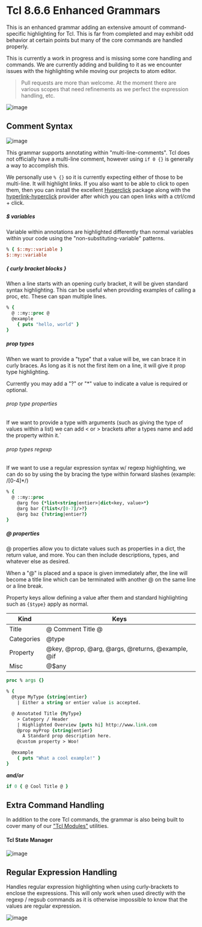 # Tcl 8.6.6 Enhanced Grammars

This is an enhanced grammar adding an extensive amount of command-specific
highlighting for Tcl.  This is far from completed and may exhibit odd
behavior at certain points but many of the core commands are handled
properly.

This is currently a work in progress and is missing some core handling
and commands.  We are currently adding and building to it as we encounter
issues with the highlighting while moving our projects to atom editor.

> Pull requests are more than welcome.  At the moment there are various scopes that
> need refinements as we perfect the expression handling, etc.  

![image](https://i.imgur.com/lfPbjjP.png)

## Comment Syntax

![image](https://i.imgur.com/mPixeGi.png)

This grammar supports annotating within "multi-line-comments".  Tcl does not officially have a multi-line comment, however using `if 0 {}` is generally a way to accomplish this.  

We personally use `% {}` so it is currently expecting either of those to be multi-line.
It will highlight links.  If you also want to be able to click to open them, then you can
install the excellent [Hyperclick](https://atom.io/packages/hyperclick) package along with
the [hyperlink-hyperclick](https://atom.io/packages/hyperlink-hyperclick) provider after which
you can open links with a ctrl/cmd + click.

##### $ variables

Variable within annotations are highlighted differently than normal variables
within your code using the "non-substituting-variable" patterns.

```tcl
% { $::my::variable }
$::my::variable
```

##### { curly bracket blocks }

When a line starts with an opening curly bracket, it will be given
standard syntax highlighting.  This can be useful when providing
examples of calling a proc, etc.  These can span multiple lines.

```tcl
% {
  @ ::my::proc @
  @example
    { puts "hello, world" }
}
```

##### prop types

When we want to provide a "type" that a value will be, we can brace it in curly braces.
As long as it is not the first item on a line, it will give it prop type highlighting.

Currently you may add a "?" or "\*" value to indicate a value is required or optional.

###### prop type properties

If we want to provide a type with arguments (such as giving the type of values within a list)
we can add < or > brackets after a types name and add the property within it.`

###### prop types regexp

If we want to use a regular expression syntax w/ regexp highlighting, we can do so by using the
by bracing the type within forward slashes (example: /[0-4]\*/)

```tcl
% {
  @ ::my::proc
    @arg foo {*list<string|entier>|dict<key, value>*}
    @arg bar {?list</[0-7]/>?}
    @arg baz {?string|entier?}
}
```

##### @ properties

@ properties allow you to dictate values such as properties in a dict, the return
value, and more.  You can then include descriptions, types, and whatever else
as desired.

When a "@" is placed and a space is given immediately after, the line will
become a title line which can be terminated with another @ on the same line or
a line break.

Property keys allow defining a value after them and standard highlighting
such as `{$type}` apply as normal.

| Kind | Keys |
|-----|-----|
| Title | @ Comment Title @ |
| Categories | @type |
| Property | @key, @prop, @arg, @args, @returns, @example, @if |
| Misc | @$any |

```tcl
proc % args {}

% {
  @type MyType {string|entier}
    | Either a string or entier value is accepted.

  @ Annotated Title {MyType}
    > Category / Header
    | Highlighted Overview [puts hi] http://www.link.com
    @prop myProp {string|entier}
      A Standard prop description here.
    @custom property > Woo!

  @example
    { puts "What a cool example!" }
}
```

***and/or***

```tcl
if 0 { @ Cool Title @ }
```

## Extra Command Handling

In addition to the core Tcl commands, the grammar is also being built to
cover many of our ["Tcl Modules"](https://github.com/Dash-OS/tcl-modules) utilities.  

#### Tcl State Manager

![image](http://i.imgur.com/meqfNqw.png)

## Regular Expression Handling

Handles regular expression highlighting when using curly-brackets to enclose
the expressions.  This will only work when used directly with the regexp /
regsub commands as it is otherwise impossible to know that the values are
regular expression.

![image](http://i.imgur.com/lFF8zNX.png)
